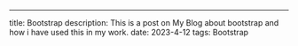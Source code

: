 ---
title: Bootstrap 
description: This is a post on My Blog about bootstrap and how i have used this in my work.
date: 2023-4-12
tags: Bootstrap
  